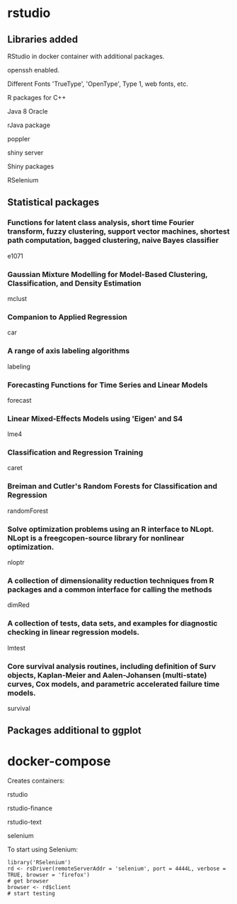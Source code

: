# rstudio
## Libraries added
RStudio in docker container with additional packages.

openssh enabled.

Different Fonts 'TrueType', 'OpenType', Type 1, web fonts, etc.

R packages for C++

Java 8 Oracle

rJava package

poppler

shiny server

Shiny packages

RSelenium

## Statistical packages
### Functions for latent class analysis, short time Fourier transform, fuzzy clustering, support vector machines, shortest path computation, bagged clustering, naive Bayes classifier

e1071 

### Gaussian Mixture Modelling for Model-Based Clustering, Classification, and Density Estimation

mclust

### Companion to Applied Regression

car 

### A range of axis labeling algorithms

labeling 

### Forecasting Functions for Time Series and Linear Models

forecast 

### Linear Mixed-Effects Models using 'Eigen' and S4

lme4 

### Classification and Regression Training

caret 

### Breiman and Cutler's Random Forests for Classification and Regression

randomForest 

### Solve optimization problems using an R interface to NLopt. NLopt is a freegcopen-source library for nonlinear optimization.

nloptr 

### A collection of dimensionality reduction techniques from R packages and a common interface for calling the methods

dimRed 

### A collection of tests, data sets, and examples for diagnostic checking in linear regression models. 

lmtest 

### Core survival analysis routines, including definition of Surv objects, Kaplan-Meier and Aalen-Johansen (multi-state) curves, Cox models, and parametric accelerated failure time models.

survival 


## Packages additional to ggplot

# docker-compose
Creates containers:

rstudio

rstudio-finance

rstudio-text

selenium

To start using Selenium:
```
library('RSelenium')
rd <- rsDriver(remoteServerAddr = 'selenium', port = 4444L, verbose = TRUE, browser = 'firefox')
# get browser
browser <- rd$client
# start testing
```
